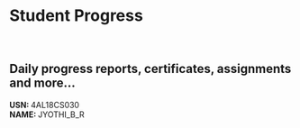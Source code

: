 # Student Progress
<br>

## Daily progress reports, certificates, assignments and more...

<b> USN: </b> 4AL18CS030   <br>
<b> NAME: </b>  JYOTHI_B_R
